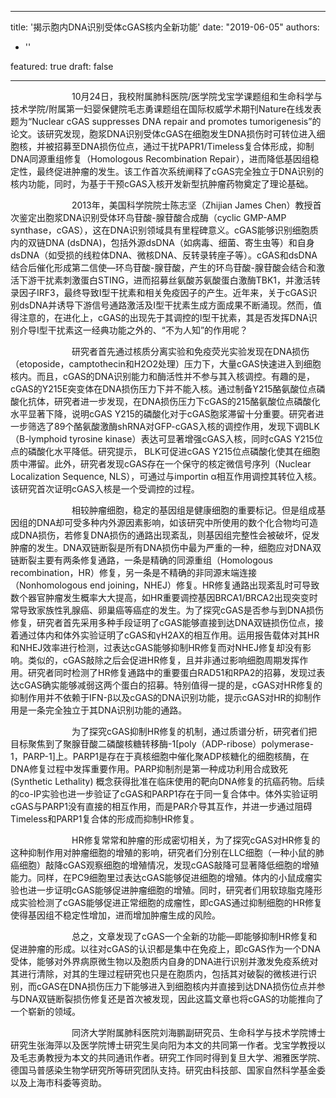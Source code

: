 
---
title: '揭示胞内DNA识别受体cGAS核内全新功能'
date: "2019-06-05"
authors:
- ''

featured: true
draft: false

---

&emsp;&emsp;&emsp;&emsp;&emsp;&emsp;&emsp;10月24日，我校附属肺科医院/医学院戈宝学课题组和生命科学与技术学院/附属第一妇婴保健院毛志勇课题组在国际权威学术期刊Nature在线发表题为“Nuclear cGAS suppresses DNA repair and promotes tumorigenesis”的论文。该研究发现，胞浆DNA识别受体cGAS在细胞发生DNA损伤时可转位进入细胞核，并被招募至DNA损伤位点，通过干扰PAPR1/Timeless复合体形成，抑制DNA同源重组修复（Homologous Recombination Repair），进而降低基因组稳定性，最终促进肿瘤的发生。该工作首次系统阐释了cGAS完全独立于DNA识别的核内功能，同时，为基于干预cGAS入核开发新型抗肿瘤药物奠定了理论基础。

&emsp;&emsp;&emsp;&emsp;&emsp;&emsp;&emsp;2013年，美国科学院院士陈志坚（Zhijian James Chen）教授首次鉴定出胞浆DNA识别受体环鸟苷酸-腺苷酸合成酶（cyclic GMP-AMP synthase，cGAS），这在DNA识别领域具有里程碑意义。cGAS能够识别细胞质内的双链DNA (dsDNA)，包括外源dsDNA（如病毒、细菌、寄生虫等）和自身dsDNA（如受损的线粒体DNA、微核DNA、反转录转座子等）。cGAS和dsDNA结合后催化形成第二信使—环鸟苷酸-腺苷酸，产生的环鸟苷酸-腺苷酸会结合和激活下游干扰素刺激蛋白STING，进而招募丝氨酸苏氨酸蛋白激酶TBK1，并激活转录因子IRF3，最终导致I型干扰素和相关免疫因子的产生。近年来，关于cGAS识别dsDNA并诱导下游信号通路激活及I型干扰素生成方面成果不断涌现。然而，值得注意的，在进化上，cGAS的出现先于其调控的I型干扰素，其是否发挥DNA识别介导I型干扰素这一经典功能之外的、“不为人知”的作用呢？

&emsp;&emsp;&emsp;&emsp;&emsp;&emsp;&emsp;研究者首先通过核质分离实验和免疫荧光实验发现在DNA损伤（etoposide，camptothecin和H2O2处理）压力下，大量cGAS快速进入到细胞核内。而且，cGAS的DNA识别能力和酶活性并不参与其入核调控。有趣的是，cGAS的Y215E突变体在DNA损伤压力下并不能入核。通过制备Y215酪氨酸位点磷酸化抗体，研究者进一步发现，在DNA损伤压力下cGAS的215酪氨酸位点磷酸化水平显著下降，说明cGAS Y215的磷酸化对于cGAS胞浆滞留十分重要。研究者进一步筛选了89个酪氨酸激酶shRNA对GFP-cGAS入核的调控作用，发现下调BLK（B-lymphoid tyrosine kinase）表达可显著增强cGAS入核，同时cGAS Y215位点的磷酸化水平降低。研究提示， BLK可促进cGAS Y215位点磷酸化使其在细胞质中滞留。此外，研究者发现cGAS存在一个保守的核定微信号序列（Nuclear Localization Sequence, NLS），可通过与importin α相互作用调控其转位入核。该研究首次证明cGAS入核是一个受调控的过程。

&emsp;&emsp;&emsp;&emsp;&emsp;&emsp;&emsp;相较肿瘤细胞，稳定的基因组是健康细胞的重要标记。但是组成基因组的DNA却可受多种内外源因素影响，如该研究中所使用的数个化合物均可造成DNA损伤，若修复DNA损伤的通路出现紊乱，则基因组完整性会被破坏，促发肿瘤的发生。DNA双链断裂是所有DNA损伤中最为严重的一种，细胞应对DNA双链断裂主要有两条修复通路，一条是精确的同源重组（Homologous recombination，HR）修复，另一条是不精确的非同源末端连接（Nonhomologous end joining，NHEJ）修复。HR修复通路出现紊乱时可导致数个器官肿瘤发生概率大大提高，如HR重要调控基因BRCA1/BRCA2出现突变时常导致家族性乳腺癌、卵巢癌等癌症的发生。为了探究cGAS是否参与到DNA损伤修复，研究者首先采用多种手段证明了cGAS能够直接到达DNA双链损伤位点，接着通过体内和体外实验证明了cGAS和γH2AX的相互作用。运用报告载体对其HR和NHEJ效率进行检测，过表达cGAS能够抑制HR修复而对NHEJ修复却没有影响。类似的，cGAS敲除之后会促进HR修复，且并非通过影响细胞周期发挥作用。研究者同时检测了HR修复通路中的重要蛋白RAD51和RPA2的招募，发现过表达cGAS确实能够减弱这两个蛋白的招募。特别值得一提的是，cGAS对HR修复的抑制作用并不依赖于IFN-β以及cGAS的DNA识别功能，提示cGAS对HR的抑制作用是一条完全独立于其DNA识别功能的通路。

&emsp;&emsp;&emsp;&emsp;&emsp;&emsp;&emsp;为了探究cGAS抑制HR修复的机制，通过质谱分析，研究者们把目标聚焦到了聚腺苷酸二磷酸核糖转移酶-1[poly（ADP-ribose）polymerase-1，PARP-1]上。PARP1是存在于真核细胞中催化聚ADP核糖化的细胞核酶，在DNA修复过程中发挥重要作用。PARP抑制剂是第一种成功利用合成致死 (Synthetic Lethality) 概念获得批准在临床使用的靶向DNA修复的抗癌药物。后续的co-IP实验也进一步验证了cGAS和PARP1存在于同一复合体中。体外实验证明cGAS与PARP1没有直接的相互作用，而是PAR介导其互作，并进一步通过阻碍Timeless和PARP1复合体的形成而抑制HR修复。

&emsp;&emsp;&emsp;&emsp;&emsp;&emsp;&emsp;HR修复常常和肿瘤的形成密切相关，为了探究cGAS对HR修复的这种抑制作用对肿瘤细胞的增殖的影响，研究者们分别在LLC细胞（一种小鼠的肺癌细胞）敲降cGAS观察细胞的增殖情况，发现cGAS敲降可显著降低细胞的增殖能力。同样，在PC9细胞里过表达cGAS能够促进细胞的增殖。体内的小鼠成瘤实验也进一步证明cGAS能够促进肿瘤细胞的增殖。同时，研究者们用软琼脂克隆形成实验检测了cGAS能够促进正常细胞的成瘤性，即cGAS通过抑制细胞的HR修复使得基因组不稳定性增加，进而增加肿瘤生成的风险。

&emsp;&emsp;&emsp;&emsp;&emsp;&emsp;&emsp;总之，文章发现了cGAS一个全新的功能—即能够抑制HR修复和促进肿瘤的形成。以往对cGAS的认识都是集中在免疫上，即cGAS作为一个DNA受体，能够对外界病原微生物以及胞质内自身的DNA进行识别并激发免疫系统对其进行清除，对其的生理过程研究也只是在胞质内，包括其对破裂的微核进行识别，而cGAS在DNA损伤压力下能够进入到细胞核内并直接到达DNA损伤位点并参与DNA双链断裂损伤修复还是首次被发现，因此这篇文章也将cGAS的功能推向了一个崭新的领域。

&emsp;&emsp;&emsp;&emsp;&emsp;&emsp;&emsp;同济大学附属肺科医院刘海鹏副研究员、生命科学与技术学院博士研究生张海萍以及医学院博士研究生吴向阳为本文的共同第一作者。戈宝学教授以及毛志勇教授为本文的共同通讯作者。研究工作同时得到复旦大学、湘雅医学院、德国马普感染生物学研究所等研究团队支持。研究由科技部、国家自然科学基金委以及上海市科委等资助。

